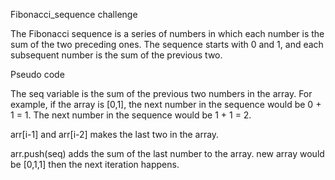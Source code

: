 Fibonacci_sequence challenge

The Fibonacci sequence is a series of numbers in which each number is the sum of the two preceding ones. 
The sequence starts with 0 and 1, and each subsequent number is the sum of the previous two.

Pseudo code

The seq variable is the sum of the previous two numbers in the array.
For example, if the array is [0,1], the next number in the sequence would be 0 + 1 = 1.
The next number in the sequence would be 1 + 1 = 2.

arr[i-1] and arr[i-2] makes the last two in the array. 

arr.push(seq) adds the sum of the last number to the array.
new array would be [0,1,1] then the next iteration happens.
    
